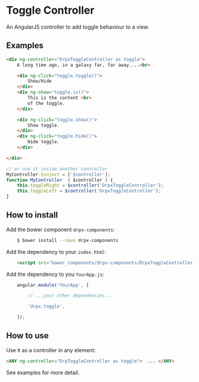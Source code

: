 Toggle Controller
====================

An AngularJS controller to add toggle behaviour to a view.


Examples
--------

```html
<div ng-controller="DrpxToggleController as toggle">
    A long time ago, in a galaxy far, far away....<br>

    <div ng-click="toggle.toggle()">
        Show/Hide
    </div>
    <div ng-show="toggle.is()">
        This is the content <br>
        of the toggle.
    </div>

    <div ng-click="toggle.show()">
        Show toggle.
    </div>
    <div ng-click="toggle.hide()">
        Hide toggle.
    </div>

</div>
```

```javascript
// or use it inside another controller
MyController.$inject = ['$controller'];
function MyController  ( $controller ) {
    this.toggleRight = $controller('DrpxToggleController');
    this.toggleLeft = $controller('DrpxToggleController');
}
```


How to install
--------------

Add the bower component `drpx-components`:

```bash
    $ bower install --save drpx-components
```

Add the dependency to your `index.html`:

```html
    <script src="bower_components/drpx-components/DrpxToggleController.js"></script>
```

Add the dependency to you `YourApp.js`:

```javascript
    angular.module('YourApp', [

        // ...your other dependencies...

        'drpx.toggle',

    ]);
```



How to use
----------

Use it as a controller in any element:

```html
<ANY ng-controller="DrpToggleController as toggle">  ... </ANY>
```

See examples for more detail.



